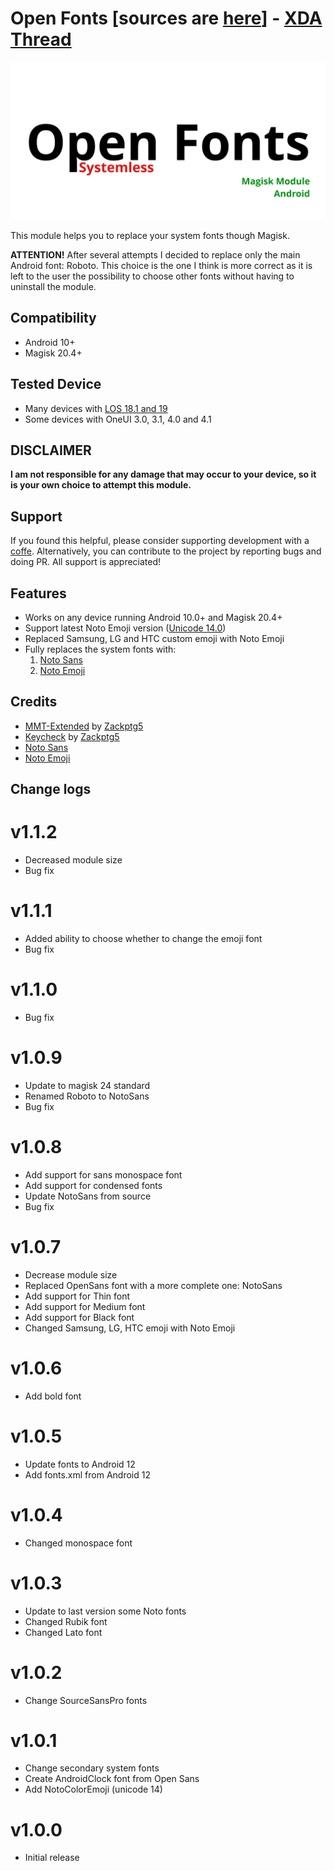 # Open Fonts [sources are [here](https://github.com/Magisk-Modules-Alt-Repo/open_fonts)] - [XDA Thread](https://forum.xda-developers.com/t/magisk-module-font-open-fonts.4446663/)

![Open Font](https://raw.githubusercontent.com/F3FFO/Open-Fonts/master/img/logo.png)

This module helps you to replace your system fonts though Magisk.

**ATTENTION!** After several attempts I decided to replace only the main Android font: Roboto. This choice is the one I think is more correct as it is left to the user the possibility to choose other fonts without having to uninstall the module.

## Compatibility

- Android 10+
- Magisk 20.4+

## Tested Device

- Many devices with [LOS 18.1 and 19](https://lineageos.org/)
- Some devices with OneUI 3.0, 3.1, 4.0 and 4.1

## DISCLAIMER

**I am not responsible for any damage that may occur to your device, so it is your own choice to attempt this module.**

## Support

If you found this helpful, please consider supporting development with a [coffe](https://www.paypal.me/f3ff0). Alternatively, you can contribute to the project by reporting bugs and doing PR. All support is appreciated!

## Features

- Works on any device running Android 10.0+ and Magisk 20.4+
- Support latest Noto Emoji version ([Unicode 14.0](https://emojipedia.org/unicode-14.0/))
- Replaced Samsung, LG and HTC custom emoji with Noto Emoji
- Fully replaces the system fonts with:
  1. [Noto Sans](https://github.com/googlefonts/noto-fonts)
  2. [Noto Emoji](https://github.com/googlefonts/noto-emoji)

## Credits

- [MMT-Extended](https://github.com/Zackptg5/MMT-Extended) by [Zackptg5](https://github.com/Zackptg5)
- [Keycheck](https://github.com/Zackptg5/Keycheck) by [Zackptg5](https://github.com/Zackptg5)
- [Noto Sans](https://github.com/googlefonts/noto-fonts)
- [Noto Emoji](https://github.com/googlefonts/noto-emoji)

## Change logs

# v1.1.2

- Decreased module size
- Bug fix

# v1.1.1

- Added ability to choose whether to change the emoji font
- Bug fix

# v1.1.0

- Bug fix

# v1.0.9

- Update to magisk 24 standard
- Renamed Roboto to NotoSans
- Bug fix

# v1.0.8

- Add support for sans monospace font
- Add support for condensed fonts
- Update NotoSans from source
- Bug fix

# v1.0.7

- Decrease module size
- Replaced OpenSans font with a more complete one: NotoSans
- Add support for Thin font
- Add support for Medium font
- Add support for Black font
- Changed Samsung, LG, HTC emoji with Noto Emoji

# v1.0.6

- Add bold font

# v1.0.5

- Update fonts to Android 12
- Add fonts.xml from Android 12

# v1.0.4

- Changed monospace font

# v1.0.3

- Update to last version some Noto fonts
- Changed Rubik font
- Changed Lato font

# v1.0.2

- Change SourceSansPro fonts

# v1.0.1

- Change secondary system fonts
- Create AndroidClock font from Open Sans
- Add NotoColorEmoji (unicode 14)

# v1.0.0

- Initial release
